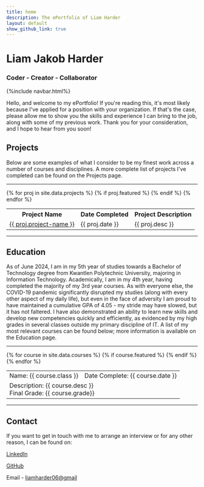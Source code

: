 ```yaml
---
title: home
description: The ePortfolio of Liam Harder
layout: default
show_github_link: true
---
```

# Liam Jakob Harder
### Coder - Creator - Collaborator
{%include navbar.html%}

Hello, and welcome to my ePortfolio! If you're reading this, it's most likely because I've applied for a position with your organization. If that's the case, please allow me to show you the skills and experience I can bring to the job, along with some of my previous work. Thank you for your consideration, and I hope to hear from you soon!

## Projects
Below are some examples of what I consider to be my finest work across a number of courses and disciplines. A more complete list of projects I've completed can be found on the Projects page.

---

<table>
	<tr>
		<th>
		Project Name
		</th>
		<th>
		Date Completed
		</th>
		<th>
		Project Description
		</th>
	</tr>
	{% for proj in site.data.projects %}
		{% if proj.featured %}
			<tr>
				<td>
					<a href="{{ proj.link }}">{{ proj.project-name }}</a>
				</td>
				<td>
					{{ proj.date }}
				</td>
				<td>
					{{ proj.desc }}
				</td>
			</tr>
		{% endif %}
	{% endfor %}
</table>

---

## Education
As of June 2024, I am in my 5th year of studies towards a Bachelor of Technology degree from Kwantlen Polytechnic University, majoring in Information Technology. Academically, I am in my 4th year, having completed the majority of my 3rd year courses. As with everyone else, the COVID-19 pandemic significantly disrupted my studies (along with every other aspect of my daily life), but even in the face of adversity I am proud to have maintained a cumulative GPA of 4.05 - my stride may have slowed, but it has not faltered. I have also demonstrated an ability to learn new skills and develop new competencies quickly and efficiently, as evidenced by my high grades in several classes outside my primary discipline of IT. A list of my most relevant courses can be found below; more information is available on the Education page.

---

<table>
	{% for course in site.data.courses %}
		{% if course.featured %}
			<tr>
				<td>
					Name: {{ course.class }}
				</td>
				<td>
					Date Complete: {{ course.date }}
				</td>
			</tr>
			<tr>
				<td colspan="2">
					Description: {{ course.desc }}
					<br>
					Final Grade: {{ course.grade}}
				</td>
			</tr>
		{% endif %}
	{% endfor %}
</table>

---

<h2 id="contact">Contact</h2>
If you want to get in touch with me to arrange an interview or for any other reason, I can be found on:

[LinkedIn](https://www.linkedin.com/in/liam-j-harder/)

[GitHub](https://github.com/liamharder)

Email - [liamharder06@gmail](mailto:liamharder06@gmail.com)